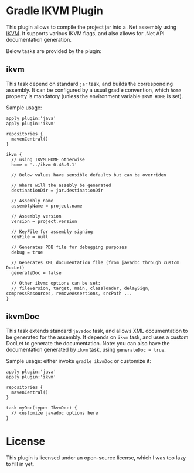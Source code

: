 # Gradle IKVM Plugin

This plugin allows to compile the project jar into a .Net assembly using [IKVM](http://www.ikvm.net/).
It supports various IKVM flags, and also allows for .Net API documentation generation.

Below tasks are provided by the plugin:

## ikvm

This task depend on standard `jar` task, and builds the corresponding assembly.
It can be configured by a usual gradle convention, which `home` property is mandatory (unless the environment variable `IKVM_HOME` is set).

Sample usage:

    apply plugin:'java'
    apply plugin:'ikvm'

    repositories {
      mavenCentral()
    }
    
    ikvm {
      // using IKVM_HOME otherwise
      home = '../ikvm-0.46.0.1'
      
      // Below values have sensible defaults but can be overriden
      
      // Where will the assebly be generated
      destinationDir = jar.destinationDir
      
      // Assembly name
      assemblyName = project.name
      
      // Assembly version
      version = project.version
      
      // KeyFile for assembly signing
      keyFile = null
      
      // Generates PDB file for debugging purposes
      debug = true
      
      // Generates XML documentation file (from javadoc through custom DocLet)
      generateDoc = false
      
      // Other ikvmc options can be set:
      // fileVersion, target, main, classloader, delaySign, compressResources, removeAssertions, srcPath ...
    }


## ikvmDoc

This task extends standard `javadoc` task, and allows XML documentation to be generated for the assembly.
It depends on `ikvm` task, and uses a custom DocLet to generate the documentation.
Note: you can also have the documentation generated by `ikvm` task, using `generateDoc = true`.

Sample usage: either invoke `gradle ikvmDoc` or customize it:

    apply plugin:'java'
    apply plugin:'ikvm'

    repositories {
      mavenCentral()
    }
    
    task myDoc(type: IkvmDoc) {
      // customize javadoc options here
    }

# License

This plugin is licensed under an open-source license, which I was too lazy to fill in yet.